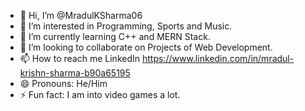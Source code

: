 - 👋 Hi, I’m @MradulKSharma06
- 👀 I’m interested in Programming, Sports and Music.
- 🌱 I’m currently learning C++ and MERN Stack.
- 💞️ I’m looking to collaborate on Projects of Web Development.
- 📫 How to reach me LinkedIn https://www.linkedin.com/in/mradul-krishn-sharma-b90a65195
- 😄 Pronouns: He/Him
- ⚡ Fun fact: I am into video games a lot.

<!---
MradulKSharma06/MradulKSharma06 is a ✨ special ✨ repository because its `README.md` (this file) appears on your GitHub profile.
You can click the Preview link to take a look at your changes.
--->
